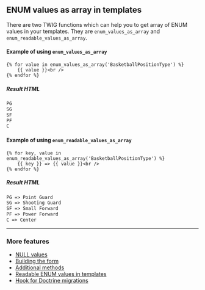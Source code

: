 ## ENUM values as array in templates

There are two TWIG functions which can help you to get array of ENUM values in your templates.
They are `enum_values_as_array` and `enum_readable_values_as_array`.

#### Example of using `enum_values_as_array`

```jinja
{% for value in enum_values_as_array('BasketballPositionType') %}
    {{ value }}<br />
{% endfor %}
```

##### Result HTML
```html
PG
SG
SF
PF
C
```

#### Example of using `enum_readable_values_as_array`

```jinja
{% for key, value in enum_readable_values_as_array('BasketballPositionType') %}
    {{ key }} => {{ value }}<br />
{% endfor %}
```

##### Result HTML
```html
PG => Point Guard
SG => Shooting Guard
SF => Small Forward
PF => Power Forward
C => Center
```

---

### More features

* [NULL values](./null_values.md "NULL values")
* [Building the form](./building_the_form.md "Building the form")
* [Additional methods](./additional_methods.md "Additional methods")
* [Readable ENUM values in templates](./readable_enum_values_in_template.md "Readable ENUM values in templates")
* [Hook for Doctrine migrations](./hook_for_doctrine_migrations.md "Hook for Doctrine migrations")
